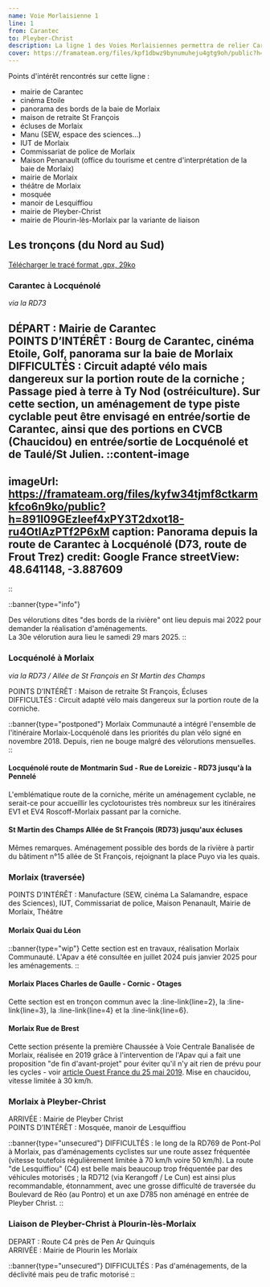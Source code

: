 ```yaml
---
name: Voie Morlaisienne 1
line: 1
from: Carantec
to: Pleyber-Christ
description: La ligne 1 des Voies Morlaisiennes permettra de relier Carantec et Locquénolé à Morlaix d'une part, et d'autre part Morlaix à Pleyber-Christ, en passant par les bords de la rivière / D769 et la "route de Lesquiffiou".
cover: https://framateam.org/files/kpf1dbwz9bynumuheju4gtg9oh/public?h=HtjGnrs4j2R6kyDB6PyE4cLAtPPCrEk5M8LAvpTIrSI
---
```



Points d'intérêt rencontrés sur cette ligne :
 - mairie de Carantec
 - cinéma Etoile
 - panorama des bords de la baie de Morlaix
 - maison de retraite St François
 - écluses de Morlaix
 - Manu (SEW, espace des sciences...)
 - IUT de Morlaix
 - Commissariat de police de Morlaix
 - Maison Penanault (office du tourisme et centre d'interprétation de la baie de Morlaix)
 - mairie de Morlaix
 - théâtre de Morlaix
 - mosquée
 - manoir de Lesquiffiou
 - mairie de Pleyber-Christ
 - mairie de Plourin-lès-Morlaix par la variante de liaison


## Les tronçons (du Nord au Sud)

[Télécharger le tracé format .gpx, 29ko](https://framateam.org/files/bib1qo9j3iyiddztxbsapmjz9o/public?h=oaap9FhrKmR0e9OGunjfxgArk1G3zEZmVJS86vPq4DA)



### Carantec à Locquénolé

*via la RD73*

DÉPART : Mairie de Carantec\
POINTS D’INTÉRÊT : Bourg de Carantec, cinéma Etoile, Golf, panorama sur la baie de Morlaix\
DIFFICULTÉS : Circuit adapté vélo mais dangereux sur la portion route de la corniche ; Passage pied à terre à Ty Nod (ostréiculture).
Sur cette section, un aménagement de type piste cyclable peut être envisagé en entrée/sortie de Carantec, ainsi que des portions en CVCB (Chaucidou) en entrée/sortie de Locquénolé et de Taulé/St Julien.
::content-image
---
imageUrl: https://framateam.org/files/kyfw34tjmf8ctkarmkfco6n9ko/public?h=891I09GEzleef4xPY3T2dxot18-ru4OtlAzPTf2P6xM
caption: Panorama depuis la route de Carantec à Locquénolé (D73, route de Frout Trez)
credit: Google France
streetView: 48.641148, -3.887609
---
::

::banner{type="info"}

Des vélorutions dites "des bords de la rivière" ont lieu depuis mai 2022 pour demander la réalisation d'aménagements.\
La 30e vélorution aura lieu le samedi 29 mars 2025.
::


### Locquénolé à Morlaix

*via la RD73 / Allée de St François en St Martin des Champs*

POINTS D’INTÉRÊT : Maison de retraite St François, Écluses\
DIFFICULTÉS : Circuit adapté vélo mais dangereux sur la portion route de la corniche.

::banner{type="postponed"}
Morlaix Communauté a intégré l'ensemble de l'itinéraire Morlaix-Locquénolé dans les priorités du plan vélo signé en novembre 2018. Depuis, rien ne bouge malgré des vélorutions mensuelles.
::

#### Locquénolé route de Montmarin Sud - Rue de Loreizic - RD73 jusqu'à la Pennelé
L'emblématique route de la corniche, mérite un aménagement cyclable, ne serait-ce pour accueillir les cyclotouristes très nombreux sur les itinéraires EV1 et EV4 Roscoff-Morlaix passant par la corniche.


#### St Martin des Champs Allée de St François (RD73) jusqu'aux écluses
Mêmes remarques. Aménagement possible des bords de la rivière à partir du bâtiment n°15 allée de St François, rejoignant la place Puyo via les quais.

### Morlaix (traversée)

POINTS D’INTÉRÊT : Manufacture (SEW, cinéma La Salamandre, espace des Sciences), IUT, Commissariat de police, Maison Penanault, Mairie de Morlaix, Théâtre

#### Morlaix Quai du Léon

::banner{type="wip"}
Cette section est en travaux, réalisation Morlaix Communauté. L'Apav a été consultée en juillet 2024 puis janvier 2025 pour les aménagements.
::

#### Morlaix Places Charles de Gaulle - Cornic - Otages
Cette section est en tronçon commun avec la :line-link{line=2}, la :line-link{line=3}, la :line-link{line=4} et la :line-link{line=6}.

#### Morlaix Rue de Brest
Cette section présente la première Chaussée à Voie Centrale Banalisée de Morlaix, réalisée en 2019 grâce à l'intervention de l'Apav qui a fait une proposition "de fin d'avant-projet" pour éviter qu'il n'y ait rien de prévu pour les cycles - voir [article Ouest France du 25 mai 2019](https://www.ouest-france.fr/bretagne/morlaix-29600/morlaix-bientot-la-rue-de-brest-aura-beaucoup-change-6366953). Mise en chaucidou, vitesse limitée à 30 km/h.

### Morlaix à Pleyber-Christ

ARRIVÉE : Mairie de Pleyber Christ\
POINTS D’INTÉRÊT : Mosquée, manoir de Lesquiffiou

::banner{type="unsecured"}
DIFFICULTÉS : le long de la RD769 de Pont-Pol à Morlaix, pas d’aménagements cyclistes sur une route assez fréquentée (vitesse toutefois régulièrement limitée à 70 km/h voire 50 km/h).
La route "de Lesquiffiou" (C4) est belle mais beaucoup trop fréquentée par des véhicules motorisés ; la RD712 (via Kerangoff / Le Cun) est ainsi plus recommandable, étonnamment, avec une grosse difficulté de traversée du Boulevard de Réo (au Pontro) et un axe D785 non aménagé en entrée de Pleyber Christ.
::

### Liaison de Pleyber-Christ à Plourin-lès-Morlaix

DEPART : Route C4 près de Pen Ar Quinquis\
ARRIVÉE : Mairie de Plourin les Morlaix

::banner{type="unsecured"}
DIFFICULTÉS : Pas d'aménagements, de la déclivité mais peu de trafic motorisé
::